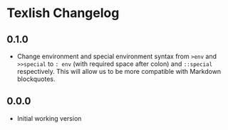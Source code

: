 # Texlish Changelog

## 0.1.0

* Change environment and special environment syntax from `>env` and `>>special`
  to `: env` (with required space after colon) and `::special` respectively.
  This will allow us to be more compatible with Markdown blockquotes.

## 0.0.0

* Initial working version

